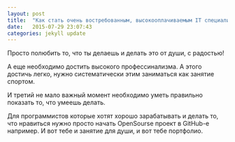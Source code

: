 ```yaml
---
layout: post
title:  "Как стать очень востребованным, высокооплачиваемым IT специалистом?"
date:   2015-07-29 23:07:43
categories: jekyll update
---
```

Просто полюбить то, что ты делаешь и делать это от души, с радостью!

А еще необходимо достить высокого профессинализма. А этого достичь легко, нужно систематически этим заниматься как занятие спортом.

И третий не мало важный момент необходимо уметь правильно показать то, что умеешь делать.

Для программистов которые хотят хорошо зарабатывать и делать то, что нравиться нужно просто начать OpenSourse проект в GitHub-e например. И вот тебе и занятие для души, и вот тебе портфолио. 

